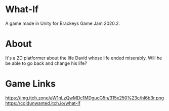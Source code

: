 # What-If
A game made in Unity for Brackeys Game Jam 2020.2. 

# About
It's a 2D platformer about the life David whose life ended miserably. Will he be able to go back and change his life?

# Game Links
https://img.itch.zone/aW1nLzQwMDc1MDgucG5n/315x250%23c/hI6b3r.png
https://coldunwanted.itch.io/what-if